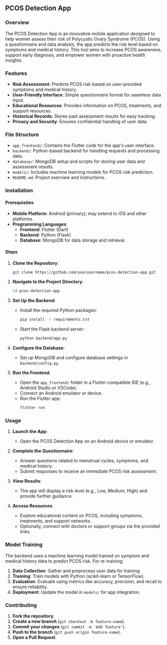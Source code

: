 ## PCOS Detection App

### Overview
The PCOS Detection App is an innovative mobile application designed to help women assess their risk of Polycystic Ovary Syndrome (PCOS). Using a questionnaire and data analysis, the app predicts the risk level based on symptoms and medical history. This tool aims to increase PCOS awareness, support early diagnosis, and empower women with proactive health insights.

### Features
* **Risk Assessment**: Predicts PCOS risk based on user-provided symptoms and medical history.
* **User-Friendly Interface**: Simple questionnaire format for seamless data input.
* **Educational Resources**: Provides information on PCOS, treatments, and support resources.
* **Historical Records**: Stores past assessment results for easy tracking.
* **Privacy and Security**: Ensures confidential handling of user data.

### File Structure
* `app_frontend/`: Contains the Flutter code for the app's user interface.
* `backend/`: Python-based backend for handling requests and processing data.
* `database/`: MongoDB setup and scripts for storing user data and assessment results.
* `models/`: Includes machine learning models for PCOS risk prediction.
* `README.md`: Project overview and instructions.

### Installation

#### Prerequisites
* **Mobile Platform**: Android (primary); may extend to iOS and other platforms.
* **Programming Languages**:
  * **Frontend**: Flutter (Dart)
  * **Backend**: Python (Flask)
  * **Database**: MongoDB for data storage and retrieval.

#### Steps
1. **Clone the Repository**:
   ```bash
   git clone https://github.com/yourusername/pcos-detection-app.git
   ```
2. **Navigate to the Project Directory**:
   ```bash
   cd pcos-detection-app
   ```

3. **Set Up the Backend**:
   * Install the required Python packages:
     ```bash
     pip install -r requirements.txt
     ```
   * Start the Flask backend server:
     ```bash
     python backend/app.py
     ```

4. **Configure the Database**:
   * Set up MongoDB and configure database settings in `backend/config.py`.

5. **Run the Frontend**:
   * Open the `app_frontend/` folder in a Flutter-compatible IDE (e.g., Android Studio or VSCode).
   * Connect an Android emulator or device.
   * Run the Flutter app:
     ```bash
     flutter run
     ```

### Usage
1. **Launch the App**:
   * Open the PCOS Detection App on an Android device or emulator.

2. **Complete the Questionnaire**:
   * Answer questions related to menstrual cycles, symptoms, and medical history.
   * Submit responses to receive an immediate PCOS risk assessment.

3. **View Results**:
   * The app will display a risk level (e.g., Low, Medium, High) and provide further guidance.

4. **Access Resources**:
   * Explore educational content on PCOS, including symptoms, treatments, and support networks.
   * Optionally, connect with doctors or support groups via the provided links.

### Model Training
The backend uses a machine learning model trained on symptom and medical history data to predict PCOS risk. For re-training:
1. **Data Collection**: Gather and preprocess user data for training.
2. **Training**: Train models with Python (scikit-learn or TensorFlow).
3. **Evaluation**: Evaluate using metrics like accuracy, precision, and recall to ensure reliability.
4. **Deployment**: Update the model in `models/` for app integration.

### Contributing
1. **Fork the repository**.
2. **Create a new branch** (`git checkout -b feature-name`).
3. **Commit your changes** (`git commit -m 'Add feature'`).
4. **Push to the branch** (`git push origin feature-name`).
5. **Open a Pull Request**.
